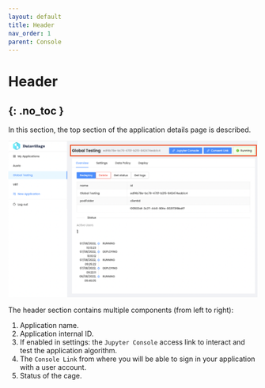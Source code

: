 ```yaml
---
layout: default
title: Header
nav_order: 1
parent: Console
---
```


# Header
{: .no_toc }
---

In this section, the top section of the application details page is described. 

![](../../assets/images/application-header.png)

The header section contains multiple components (from left to right):

1. Application name.
2. Application internal ID.
3. If enabled in settings: the `Jupyter Console` access link to interact and test the application algorithm.
4. The `Console Link` from where you will be able to sign in your application with a user account.
5. Status of the cage.